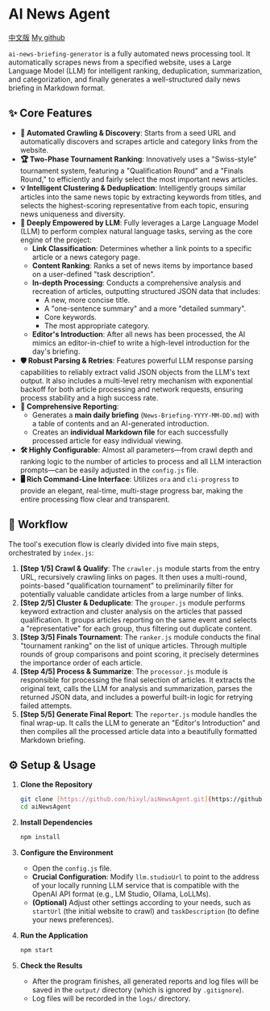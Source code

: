 # AI News Agent

[中文版](./README.md)
[My github](https://github.com/hixyl/aiNewsAgent/)

`ai-news-briefing-generator` is a fully automated news processing tool. It automatically scrapes news from a specified website, uses a Large Language Model (LLM) for intelligent ranking, deduplication, summarization, and categorization, and finally generates a well-structured daily news briefing in Markdown format.

## ✨ Core Features

- **🤖 Automated Crawling & Discovery**: Starts from a seed URL and automatically discovers and scrapes article and category links from the website.
- **🏆 Two-Phase Tournament Ranking**: Innovatively uses a "Swiss-style" tournament system, featuring a "Qualification Round" and a "Finals Round," to efficiently and fairly select the most important news articles.
- **💡 Intelligent Clustering & Deduplication**: Intelligently groups similar articles into the same news topic by extracting keywords from titles, and selects the highest-scoring representative from each topic, ensuring news uniqueness and diversity.
- **🧠 Deeply Empowered by LLM**: Fully leverages a Large Language Model (LLM) to perform complex natural language tasks, serving as the core engine of the project:
    - **Link Classification**: Determines whether a link points to a specific article or a news category page.
    - **Content Ranking**: Ranks a set of news items by importance based on a user-defined "task description".
    - **In-depth Processing**: Conducts a comprehensive analysis and recreation of articles, outputting structured JSON data that includes:
        - A new, more concise title.
        - A "one-sentence summary" and a more "detailed summary".
        - Core keywords.
        - The most appropriate category.
    - **Editor's Introduction**: After all news has been processed, the AI mimics an editor-in-chief to write a high-level introduction for the day's briefing.
- **🛡️ Robust Parsing & Retries**: Features powerful LLM response parsing capabilities to reliably extract valid JSON objects from the LLM's text output. It also includes a multi-level retry mechanism with exponential backoff for both article processing and network requests, ensuring process stability and a high success rate.
- **📄 Comprehensive Reporting**:
    - Generates a **main daily briefing** (`News-Briefing-YYYY-MM-DD.md`) with a table of contents and an AI-generated introduction.
    - Creates an **individual Markdown file** for each successfully processed article for easy individual viewing.
- **🛠️ Highly Configurable**: Almost all parameters—from crawl depth and ranking logic to the number of articles to process and all LLM interaction prompts—can be easily adjusted in the `config.js` file.
- **🖥️ Rich Command-Line Interface**: Utilizes `ora` and `cli-progress` to provide an elegant, real-time, multi-stage progress bar, making the entire processing flow clear and transparent.

## 🚀 Workflow

The tool's execution flow is clearly divided into five main steps, orchestrated by `index.js`:

1.  **[Step 1/5] Crawl & Qualify**: The `crawler.js` module starts from the entry URL, recursively crawling links on pages. It then uses a multi-round, points-based "qualification tournament" to preliminarily filter for potentially valuable candidate articles from a large number of links.
2.  **[Step 2/5] Cluster & Deduplicate**: The `grouper.js` module performs keyword extraction and cluster analysis on the articles that passed qualification. It groups articles reporting on the same event and selects a "representative" for each group, thus filtering out duplicate content.
3.  **[Step 3/5] Finals Tournament**: The `ranker.js` module conducts the final "tournament ranking" on the list of unique articles. Through multiple rounds of group comparisons and point scoring, it precisely determines the importance order of each article.
4.  **[Step 4/5] Process & Summarize**: The `processor.js` module is responsible for processing the final selection of articles. It extracts the original text, calls the LLM for analysis and summarization, parses the returned JSON data, and includes a powerful built-in logic for retrying failed attempts.
5.  **[Step 5/5] Generate Final Report**: The `reporter.js` module handles the final wrap-up. It calls the LLM to generate an "Editor's Introduction" and then compiles all the processed article data into a beautifully formatted Markdown briefing.

## ⚙️ Setup & Usage

1.  **Clone the Repository**
    ```bash
    git clone [https://github.com/hixyl/aiNewsAgent.git](https://github.com/hixyl/aiNewsAgent.git)
    cd aiNewsAgent
    ```

2.  **Install Dependencies**
    ```bash
    npm install
    ```

3.  **Configure the Environment**
    - Open the `config.js` file.
    - **Crucial Configuration**: Modify `llm.studioUrl` to point to the address of your locally running LLM service that is compatible with the OpenAI API format (e.g., LM Studio, Ollama, LoLLMs).
    - **(Optional)** Adjust other settings according to your needs, such as `startUrl` (the initial website to crawl) and `taskDescription` (to define your news preferences).

4.  **Run the Application**
    ```bash
    npm start
    ```

5.  **Check the Results**
    - After the program finishes, all generated reports and log files will be saved in the `output/` directory (which is ignored by `.gitignore`).
    - Log files will be recorded in the `logs/` directory.